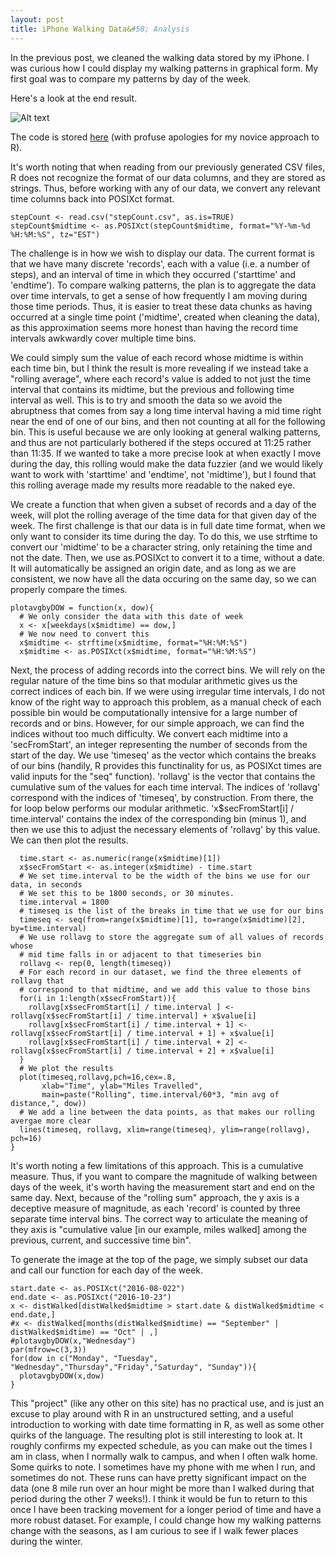 ```yaml
---
layout: post
title: iPhone Walking Data&#58; Analysis
---
```


In the previous post, we cleaned the walking data stored by my iPhone. I was curious how I could display my walking patterns in graphical form. My first goal was to compare my patterns by day of the week.

Here's a look at the end result. 

![Alt text](http://i.imgur.com/BebWJsa.jpg)

The code is stored [here](https://github.com/dylanpotteroconnell/HealthData/blob/master/HealthDataAnalysis.R) (with profuse apologies for my novice approach to R).


It's worth noting that when reading from our previously generated CSV files, R does not recognize the format of our data columns, and they are stored as strings. Thus, before working with any of our data, we convert any relevant time columns back into POSIXct format.

~~~~
stepCount <- read.csv("stepCount.csv", as.is=TRUE)
stepCount$midtime <- as.POSIXct(stepCount$midtime, format="%Y-%m-%d %H:%M:%S", tz="EST")
~~~~

The challenge is in how we wish to display our data. The current format is that we have many discrete 'records', each with a value (i.e. a number of steps), and an interval of time in which they occurred ('starttime' and 'endtime'). To compare walking patterns, the plan is to aggregate the data over time intervals, to get a sense of how frequently I am moving during those time periods. Thus, it is easier to treat these data chunks as having occurred at a single time point ('midtime', created when cleaning the data), as this approximation seems more honest than having the record time intervals awkwardly cover multiple time bins.

We could simply sum the value of each record whose midtime is within each time bin, but I think the result is more revealing if we instead take a "rolling average", where each record's value is added to not just the time interval that contains its midtime, but the previous and following time interval as well. This is to try and smooth the data so we avoid the abruptness that comes from say a long time interval having a mid time right near the end of one of our bins, and then not counting at all for the following bin. This is useful because we are only looking at general walking patterns, and thus are not particularly bothered if the steps occured at 11:25 rather than 11:35. If we wanted to take a more precise look at when exactly I move during the day, this rolling would make the data fuzzier (and we would likely want to work with 'starttime' and 'endtime', not 'midtime'), but I found that this rolling average made my results more readable to the naked eye.

We create a function that when given a subset of records and a day of the week, will plot the rolling average of the time data for that given day of the week. The first challenge is that our data is in full date time format, when we only want to consider its time during the day. To do this, we use strftime to convert our 'midtime' to be a character string, only retaining the time and not the date. Then, we use as.POSIXct to convert it to a time, without a date. It will automatically be assigned an origin date, and as long as we are consistent, we now have all the data occuring on the same day, so we can properly compare the times.

~~~~
plotavgbyDOW = function(x, dow){
  # We only consider the data with this date of week
  x <- x[weekdays(x$midtime) == dow,]
  # We now need to convert this 
  x$midtime <- strftime(x$midtime, format="%H:%M:%S")
  x$midtime <- as.POSIXct(x$midtime, format="%H:%M:%S")
~~~~

Next, the process of adding records into the correct bins. We will rely on the regular nature of the time bins so that modular arithmetic gives us the correct indices of each bin. If we were using irregular time intervals, I do not know of the right way to approach this problem, as a manual check of each possible bin would be computationally intensive for a large number of records and or bins. However, for our simple approach, we can find the indices without too much difficulty. We convert each midtime into a 'secFromStart', an integer representing the number of seconds from the start of the day. We use 'timeseq' as the vector which contains the breaks of our bins (handily, R provides this functinality for us, as POSIXct times are valid inputs for the "seq" function). 'rollavg' is the vector that contains the cumulative sum of the values for each time interval. The indices of 'rollavg' correspond with the indices of 'timeseq', by construction. From there, the for loop below performs our modular arithmetic. 'x$secFromStart[i] / time.interval' contains the index of the corresponding bin (minus 1), and then we use this to adjust the necessary elements of 'rollavg' by this value. We can then plot the results.

~~~~
  time.start <- as.numeric(range(x$midtime)[1])
  x$secFromStart <- as.integer(x$midtime) - time.start
  # We set time.interval to be the width of the bins we use for our data, in seconds
  # We set this to be 1800 seconds, or 30 minutes.
  time.interval = 1800
  # timeseq is the list of the breaks in time that we use for our bins
  timeseq <- seq(from=range(x$midtime)[1], to=range(x$midtime)[2], by=time.interval)
  # We use rollavg to store the aggregate sum of all values of records whose
  # mid time falls in or adjacent to that timeseries bin
  rollavg <- rep(0, length(timeseq))
  # For each record in our dataset, we find the three elements of rollavg that
  # correspond to that midtime, and we add this value to those bins
  for(i in 1:length(x$secFromStart)){
    rollavg[x$secFromStart[i] / time.interval ] <- rollavg[x$secFromStart[i] / time.interval] + x$value[i]
    rollavg[x$secFromStart[i] / time.interval + 1] <- rollavg[x$secFromStart[i] / time.interval + 1] + x$value[i]
    rollavg[x$secFromStart[i] / time.interval + 2] <- rollavg[x$secFromStart[i] / time.interval + 2] + x$value[i]
  }
  # We plot the results
  plot(timeseq,rollavg,pch=16,cex=.8, 
       xlab="Time", ylab="Miles Travelled", 
       main=paste("Rolling", time.interval/60*3, "min avg of distance,", dow))
  # We add a line between the data points, as that makes our rolling avergae more clear
  lines(timeseq, rollavg, xlim=range(timeseq), ylim=range(rollavg), pch=16)
}
~~~~

It's worth noting a few limitations of this approach. This is a cumulative measure. Thus, if you want to compare the magnitude of walking between days of the week, it's worth having the measurement start and end on the same day. Next, because of the "rolling sum" approach, the y axis is a deceptive measure of magnitude, as each 'record' is counted by three separate time interval bins. The correct way to articulate the meaning of they axis is "cumulative value [in our example, miles walked] among the previous, current, and successive time bin".

To generate the image at the top of the page, we simply subset our data and call our function for each day of the week.

~~~~
start.date <- as.POSIXct("2016-08-022")
end.date <- as.POSIXct("2016-10-23")
x <- distWalked[distWalked$midtime > start.date & distWalked$midtime < end.date,]
#x <- distWalked[months(distWalked$midtime) == "September" | distWalked$midtime) == "Oct" | ,]
#plotavgbyDOW(x,"Wednesday")
par(mfrow=c(3,3))
for(dow in c("Monday", "Tuesday", "Wednesday","Thursday","Friday","Saturday", "Sunday")){
  plotavgbyDOW(x,dow)
}
~~~~

This "project" (like any other on this site) has no practical use, and is just an excuse to play around with R in an unstructured setting, and a useful introduction to working with date time formatting in R, as well as some other quirks of the language. The resulting plot is still interesting to look at. It roughly confirms my expected schedule, as you can make out the times I am in class, when I normally walk to campus, and when I often walk home. Some quirks to note. I sometimes have my phone with me when I run, and sometimes do not. These runs can have pretty significant impact on the data (one 8 mile run over an hour might be more than I walked during that period during the other 7 weeks!). I think it would be fun to return to this once I have been tracking movement for a longer period of time and have a more robust dataset. For example, I could change how my walking patterns change with the seasons, as I am curious to see if I walk fewer places during the winter.








